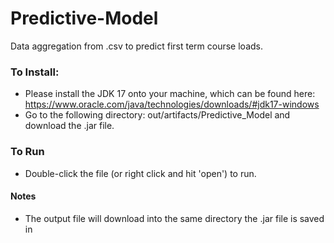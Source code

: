 # Predictive-Model
Data aggregation from .csv to predict first term course loads.

### To Install:
* Please install the JDK 17 onto your machine, which can be found here: https://www.oracle.com/java/technologies/downloads/#jdk17-windows
* Go to the following directory: out/artifacts/Predictive_Model and download the .jar file. 

### To Run
* Double-click the file (or right click and hit 'open') to run.

#### Notes
* The output file will download into the same directory the .jar file is saved in